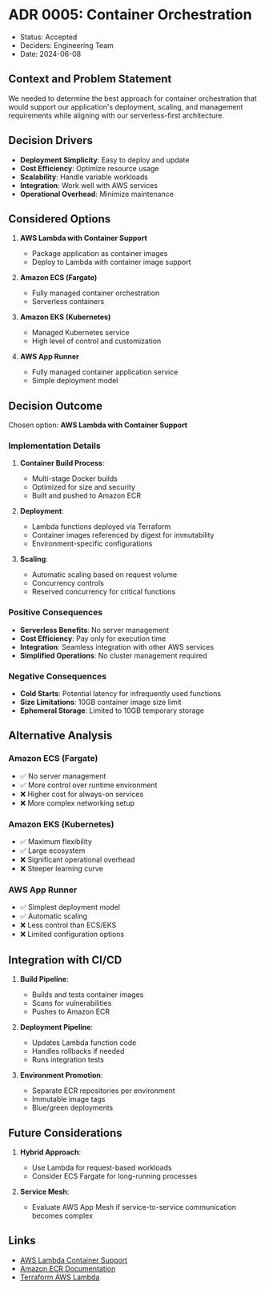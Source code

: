 # ADR 0005: Container Orchestration

* Status: Accepted
* Deciders: Engineering Team
* Date: 2024-06-08

## Context and Problem Statement

We needed to determine the best approach for container orchestration that would support our application's deployment, scaling, and management requirements while aligning with our serverless-first architecture.

## Decision Drivers

* **Deployment Simplicity**: Easy to deploy and update
* **Cost Efficiency**: Optimize resource usage
* **Scalability**: Handle variable workloads
* **Integration**: Work well with AWS services
* **Operational Overhead**: Minimize maintenance

## Considered Options

1. **AWS Lambda with Container Support**
   - Package application as container images
   - Deploy to Lambda with container image support

2. **Amazon ECS (Fargate)**
   - Fully managed container orchestration
   - Serverless containers

3. **Amazon EKS (Kubernetes)**
   - Managed Kubernetes service
   - High level of control and customization

4. **AWS App Runner**
   - Fully managed container application service
   - Simple deployment model

## Decision Outcome

Chosen option: **AWS Lambda with Container Support**

### Implementation Details

1. **Container Build Process**:
   - Multi-stage Docker builds
   - Optimized for size and security
   - Built and pushed to Amazon ECR

2. **Deployment**:
   - Lambda functions deployed via Terraform
   - Container images referenced by digest for immutability
   - Environment-specific configurations

3. **Scaling**:
   - Automatic scaling based on request volume
   - Concurrency controls
   - Reserved concurrency for critical functions

### Positive Consequences

- **Serverless Benefits**: No server management
- **Cost Efficiency**: Pay only for execution time
- **Integration**: Seamless integration with other AWS services
- **Simplified Operations**: No cluster management required

### Negative Consequences
- **Cold Starts**: Potential latency for infrequently used functions
- **Size Limitations**: 10GB container image size limit
- **Ephemeral Storage**: Limited to 10GB temporary storage

## Alternative Analysis

### Amazon ECS (Fargate)
- ✅ No server management
- ✅ More control over runtime environment
- ❌ Higher cost for always-on services
- ❌ More complex networking setup

### Amazon EKS (Kubernetes)
- ✅ Maximum flexibility
- ✅ Large ecosystem
- ❌ Significant operational overhead
- ❌ Steeper learning curve

### AWS App Runner
- ✅ Simplest deployment model
- ✅ Automatic scaling
- ❌ Less control than ECS/EKS
- ❌ Limited configuration options

## Integration with CI/CD

1. **Build Pipeline**:
   - Builds and tests container images
   - Scans for vulnerabilities
   - Pushes to Amazon ECR

2. **Deployment Pipeline**:
   - Updates Lambda function code
   - Handles rollbacks if needed
   - Runs integration tests

3. **Environment Promotion**:
   - Separate ECR repositories per environment
   - Immutable image tags
   - Blue/green deployments

## Future Considerations

1. **Hybrid Approach**:
   - Use Lambda for request-based workloads
   - Consider ECS Fargate for long-running processes

2. **Service Mesh**:
   - Evaluate AWS App Mesh if service-to-service communication becomes complex

## Links

- [AWS Lambda Container Support](https://docs.aws.amazon.com/lambda/latest/dg/images-create.html)
- [Amazon ECR Documentation](https://docs.aws.amazon.com/AmazonECR/)
- [Terraform AWS Lambda](https://registry.terraform.io/providers/hashicorp/aws/latest/docs/resources/lambda_function)
